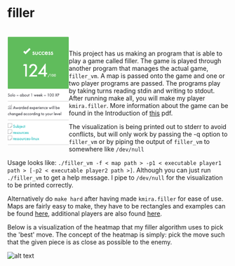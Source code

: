 # filler

<br>
<img align="left" height="250" src="https://github.com/42kmira/ft_filler/blob/master/resources/Untitled.png" />
<br>

This project has us making an program that is able to play a game called filler. The game is played through another program
that manages the actual game, ```filler_vm```. A map is passed onto the game and one or two player programs are passed. The programs play by taking turns reading stdin and writing to stdout. After running make all, you will make my player ```kmira.filler```. More information about the game can be found in the Introduction of [this](https://github.com/42kmira/ft_filler/blob/master/resources/filler.en.pdf) pdf.

The visualization is being printed out to stderr to avoid conflicts, but will only work by passing the -q option to ```filler_vm``` or by piping the output of ```filler_vm``` to somewhere like ```/dev/null```

Usage looks like: ```./filler_vm -f < map path > -p1 < executable player1 path > [-p2 < executable player2 path >]```. Although you can just run ```./filler_vm``` to get a help message. I pipe to ```/dev/null``` for the visualization to be printed correctly.

Alternatively do ```make hard``` after having made ```kmira.filler``` for ease of use. Maps are fairly easy to make, they have to be rectangles and examples can be found [here](https://github.com/42kmira/ft_filler/tree/master/resources/maps), additional players are also found [here](https://github.com/42kmira/ft_filler/tree/master/resources/players).

Below is a visualization of the heatmap that my filler algorithm uses to pick the 'best' move. The concept of the heatmap
is simply: pick the move such that the given piece is as close as possible to the enemy.

![alt text](https://github.com/MrColour/filler/blob/master/resources/heatmap.gif)
